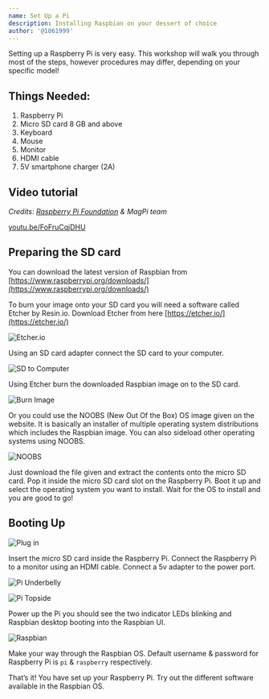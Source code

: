 ```yaml
---
name: Set Up a Pi
description: Installing Raspbian on your dessert of choice
author: '@1061999'
---
```


Setting up a Raspberry Pi is very easy. This workshop will walk you through most of the steps, however procedures may differ, depending on your specific model!

## Things Needed:

1. Raspberry Pi
1. Micro SD card 8 GB and above
1. Keyboard
1. Mouse
1. Monitor
1. HDMI cable
1. 5V smartphone charger (2A)

## Video tutorial

_Credits: [Raspberry Pi Foundation](http://www.raspberrypi.org) & MagPi team_

[youtu.be/FoFruCqjDHU](https://youtu.be/FoFruCqjDHU)

## Preparing the SD card

You can download the latest version of Raspbian from [https://www.raspberrypi.org/downloads/](https://www.raspberrypi.org/downloads/)

To burn your image onto your SD card you will need a software called Etcher by Resin.io. Download Etcher from here [https://etcher.io/](https://etcher.io/)

![Etcher.io](https://cloud-gm3wq3r7r-hack-club-bot.vercel.app/1etcher_io.png)

Using an SD card adapter connect the SD card to your computer.

![SD to Computer](https://cloud-gm3wq3r7r-hack-club-bot.vercel.app/7sd_to_computer.jpg)

Using Etcher burn the downloaded Raspbian image on to the SD card.

![Burn Image](https://cloud-gm3wq3r7r-hack-club-bot.vercel.app/0burn_image.png)

Or you could use the NOOBS (New Out Of the Box) OS image given on the website. It is basically an installer of multiple operating system distributions which includes the Raspbian image. You can also sideload other operating systems using NOOBS.

![NOOBS](https://cloud-gm3wq3r7r-hack-club-bot.vercel.app/2noobs.png)

Just download the file given and extract the contents onto the micro SD card. Pop it inside the micro SD card slot on the Raspberry Pi. Boot it up and select the operating system you want to install. Wait for the OS to install and you are good to go!

## Booting Up

![Plug in](https://cloud-gm3wq3r7r-hack-club-bot.vercel.app/5plug_in.gif)

Insert the micro SD card inside the Raspberry Pi. Connect the Raspberry Pi to a monitor using an HDMI cable. Connect a 5v adapter to the power port.

![Pi Underbelly](https://cloud-gm3wq3r7r-hack-club-bot.vercel.app/4pi_underbelly.jpg)

![Pi Topside](https://cloud-gm3wq3r7r-hack-club-bot.vercel.app/3pi_topside.jpg)

Power up the Pi you should see the two indicator LEDs blinking and Raspbian desktop booting into the Raspbian UI.

![Raspbian](https://cloud-gm3wq3r7r-hack-club-bot.vercel.app/6raspbian.png)

Make your way through the Raspbian OS. Default username & password for Raspberry Pi is `pi` & `raspberry` respectively.

That’s it! You have set up your Raspberry Pi. Try out the different software available in the Raspbian OS.

